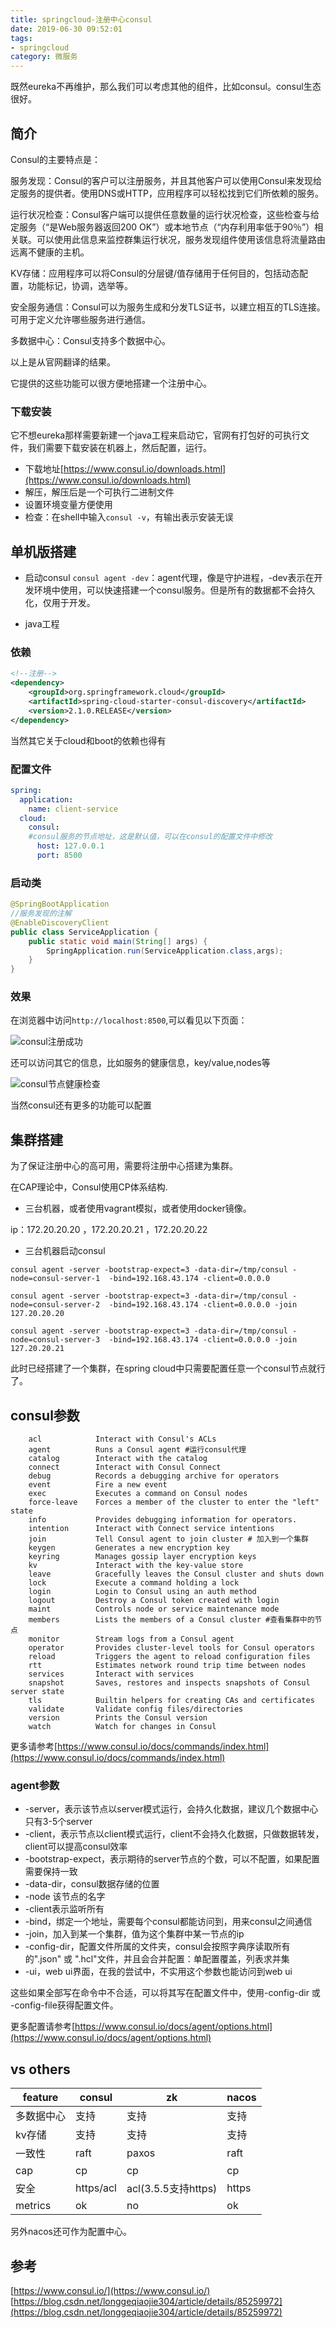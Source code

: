 ```yaml
---
title: springcloud-注册中心consul
date: 2019-06-30 09:52:01
tags: 
- springcloud
category: 微服务
---
```



既然eureka不再维护，那么我们可以考虑其他的组件，比如consul。consul生态很好。
<!--more-->

## 简介

Consul的主要特点是：

服务发现：Consul的客户可以注册服务，并且其他客户可以使用Consul来发现给定服务的提供者。使用DNS或HTTP，应用程序可以轻松找到它们所依赖的服务。

运行状况检查：Consul客户端可以提供任意数量的运行状况检查，这些检查与给定服务（“是Web服务器返回200 OK”）或本地节点（“内存利用率低于90％”）相关联。可以使用此信息来监控群集运行状况，服务发现组件使用该信息将流量路由远离不健康的主机。

KV存储：应用程序可以将Consul的分层键/值存储用于任何目的，包括动态配置，功能标记，协调，选举等。

安全服务通信：Consul可以为服务生成和分发TLS证书，以建立相互的TLS连接。可用于定义允许哪些服务进行通信。

多数据中心：Consul支持多个数据中心。

以上是从官网翻译的结果。

它提供的这些功能可以很方便地搭建一个注册中心。

### 下载安装

它不想eureka那样需要新建一个java工程来启动它，官网有打包好的可执行文件，我们需要下载安装在机器上，然后配置，运行。

- 下载地址[https://www.consul.io/downloads.html](https://www.consul.io/downloads.html)  
- 解压，解压后是一个可执行二进制文件
- 设置环境变量方便使用
- 检查：在shell中输入`consul -v`，有输出表示安装无误


## 单机版搭建

- 启动consul `consul agent -dev`：agent代理，像是守护进程，-dev表示在开发环境中使用，可以快速搭建一个consul服务。但是所有的数据都不会持久化，仅用于开发。

- java工程

### 依赖
```xml
<!--注册-->
<dependency>
    <groupId>org.springframework.cloud</groupId>
    <artifactId>spring-cloud-starter-consul-discovery</artifactId>
    <version>2.1.0.RELEASE</version>
</dependency>
```
当然其它关于cloud和boot的依赖也得有

### 配置文件

```yml
spring:
  application:
    name: client-service
  cloud:
    consul:
    #consul服务的节点地址，这是默认值，可以在consul的配置文件中修改
      host: 127.0.0.1
      port: 8500
```

### 启动类
```java
@SpringBootApplication
//服务发现的注解
@EnableDiscoveryClient
public class ServiceApplication {
    public static void main(String[] args) {
        SpringApplication.run(ServiceApplication.class,args);
    }
}
```
### 效果

在浏览器中访问`http://localhost:8500`,可以看见以下页面：

![consul注册成功](springcloud-注册中心consul/cosnul注册成功.png)

还可以访问其它的信息，比如服务的健康信息，key/value,nodes等

![consul节点健康检查](springcloud-注册中心consul/consul-服务健康检测.jpg)

当然consul还有更多的功能可以配置

## 集群搭建

为了保证注册中心的高可用，需要将注册中心搭建为集群。

在CAP理论中，Consul使用CP体系结构.
- 三台机器，或者使用vagrant模拟，或者使用docker镜像。

ip：172.20.20.20 ，172.20.20.21 ，172.20.20.22 

- 三台机器启动consul 

`consul agent -server -bootstrap-expect=3 -data-dir=/tmp/consul -node=consul-server-1  -bind=192.168.43.174 -client=0.0.0.0`

`consul agent -server -bootstrap-expect=3 -data-dir=/tmp/consul -node=consul-server-2  -bind=192.168.43.174 -client=0.0.0.0 -join 127.20.20.20`

`consul agent -server -bootstrap-expect=3 -data-dir=/tmp/consul -node=consul-server-3  -bind=192.168.43.174 -client=0.0.0.0 -join 127.20.20.21`

此时已经搭建了一个集群，在spring cloud中只需要配置任意一个consul节点就行了。

## consul参数
```
    acl            Interact with Consul's ACLs
    agent          Runs a Consul agent #运行consul代理
    catalog        Interact with the catalog
    connect        Interact with Consul Connect
    debug          Records a debugging archive for operators
    event          Fire a new event
    exec           Executes a command on Consul nodes
    force-leave    Forces a member of the cluster to enter the "left" state
    info           Provides debugging information for operators.
    intention      Interact with Connect service intentions
    join           Tell Consul agent to join cluster # 加入到一个集群
    keygen         Generates a new encryption key
    keyring        Manages gossip layer encryption keys
    kv             Interact with the key-value store
    leave          Gracefully leaves the Consul cluster and shuts down
    lock           Execute a command holding a lock
    login          Login to Consul using an auth method
    logout         Destroy a Consul token created with login
    maint          Controls node or service maintenance mode
    members        Lists the members of a Consul cluster #查看集群中的节点
    monitor        Stream logs from a Consul agent
    operator       Provides cluster-level tools for Consul operators
    reload         Triggers the agent to reload configuration files
    rtt            Estimates network round trip time between nodes
    services       Interact with services
    snapshot       Saves, restores and inspects snapshots of Consul server state
    tls            Builtin helpers for creating CAs and certificates
    validate       Validate config files/directories
    version        Prints the Consul version
    watch          Watch for changes in Consul
```

更多请参考[https://www.consul.io/docs/commands/index.html](https://www.consul.io/docs/commands/index.html)

### agent参数

- -server，表示该节点以server模式运行，会持久化数据，建议几个数据中心只有3-5个server
- -client，表示节点以client模式运行，client不会持久化数据，只做数据转发，client可以提高consul效率
- -bootstrap-expect，表示期待的server节点的个数，可以不配置，如果配置需要保持一致
- -data-dir，consul数据存储的位置
- -node 该节点的名字
- -client表示监听所有
- -bind，绑定一个地址，需要每个consul都能访问到，用来consul之间通信
- -join，加入到某一个集群，值为这个集群中某一节点的ip
- -config-dir，配置文件所属的文件夹，consul会按照字典序读取所有的".json" 或 ".hcl"文件，并且会合并配置：单配置覆盖，列表求并集
- -ui，web ui界面，在我的尝试中，不实用这个参数也能访问到web ui

这些如果全部写在命令中不合适，可以将其写在配置文件中，使用-config-dir 或 -config-file获得配置文件。

更多配置请参考[https://www.consul.io/docs/agent/options.html](https://www.consul.io/docs/agent/options.html)


## vs others

| feature    | consul    | zk                  | nacos |
| ---------- | --------- | ------------------- | ----- |
| 多数据中心 | 支持        | 支持                 | 支持  |
| kv存储     | 支持       | 支持                 | 支持  |
| 一致性     | raft       | paxos               | raft  |
| cap        | cp        | cp                  | cp    |
| 安全       | https/acl  | acl(3.5.5支持https) | https |
| metrics    | ok        | no                  | ok    |
另外nacos还可作为配置中心。

## 参考
[https://www.consul.io/](https://www.consul.io/)   
[https://blog.csdn.net/longgeqiaojie304/article/details/85259972](https://blog.csdn.net/longgeqiaojie304/article/details/85259972)